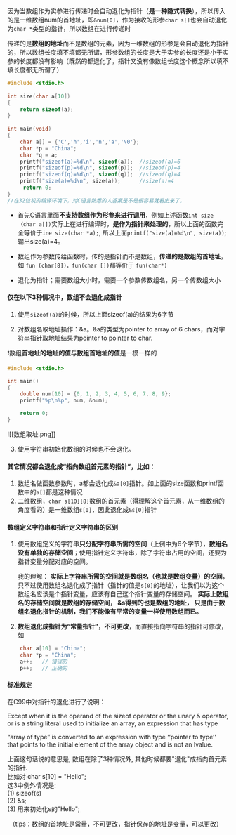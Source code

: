 
因为当数组作为实参进行传递时会自动退化为指针（**是一种隐式转换**），所以传入的是一维数组num的首地址，即`&num[0]`，作为接收的形参`char s[]`也会自动退化为`char *`类型的指针，所以数组在进行传递时

传递的是**数组的地址**而不是数组的元素，因为一维数组的形参是会自动退化为指针的，所以数组长度填不填都无所谓，形参数组的长度是大于实参的长度还是小于实参的长度都没有影响（既然的都退化了，指针又没有像数组长度这个概念所以填不填长度都无所谓了）

```c
#include <stdio.h>
 
int size(char a[10])
{
    return sizeof(a);
}
 
int main(void)
{
    char a[] = {'C','h','i','n','a','\0'};
    char *p = "China";
    char *q = a;
    printf("sizeof(a)=%d\n", sizeof(a));  //sizeof(a)=6
    printf("sizeof(p)=%d\n", sizeof(p));  //sizeof(p)=4
    printf("sizeof(q)=%d\n", sizeof(q));  //sizeof(q)=4
    printf("size(a)=%d\n", size(a));      //size(a)=4
     return 0;
}
//在32位机的编译环境下，对C语言熟悉的人答案是不是很容易就看出来了。
```

- 首先C语言里面**不支持数组作为形参来进行调用**，例如上述函数`int size（char a[])`实际上在进行编译时，**是作为指针来处理的**，所以上面的函数完全等价于`ine size(char *a);`, 所以上面`printf("size(a)=%d\n", size(a))`;  输出size(a)=4。

- 数组作为参数传给函数时，传的是指针而不是数组，**传递的是数组的首地址**，如 `fun (char[8])，fun(char [])`都等价于 `fun(char*)`

- 退化为指针；需要数组大小时，需要一个参数传数组名，另一个传数组大小

#### 仅在以下3种情况中，数组不会退化成指针

1. 使用`sizeof(a)`的时候，所以上面sizeof(a)的结果为6字节

2. 对数组名取地址操作：&a。&a的类型为pointer to array of 6 chars，而对字符串指针取地址结果为pointer to pointer to char.

❗数组**首地址的地址的值**与**数组首地址的值**是一模一样的

```c
#include <stdio.h>

int main()
{
    double num[10] = {0, 1, 2, 3, 4, 5, 6, 7, 8, 9};
    printf("%p\n%p", num, &num);

    return 0;
}
```

![[数组取址.png]]

3. 使用字符串初始化数组的时候也不会退化。

#### 其它情况都会退化成“指向数组首元素的指针”，比如：

1. 数组名做函数参数时，a都会退化成`&a[0]`指针。如上面的size函数和printf函数中的`a[]`都是这种情况
2. 二维数组，`char s[10][8]`数组的首元素（得理解这个首元素，从一维数组的角度看的）是一维数组`s[0]`，因此退化成`&s[0]`指针

#### 数组定义字符串和指针定义字符串的区别

1. 使用数组定义的字符串**只分配字符串所需的空间**（上例中为6个字节），**数组名没有单独的存储空间**；使用指针定义字符串，除了字符串占用的空间，还要为指针变量分配对应的空间。
    
    我的理解： **实际上字符串所需的空间就是数组名（也就是数组变量）的空间**，只不过使用数组名退化成了指针（指针的值是`s[0]`的地址），让我们以为这个数组名应该是个指针变量，应该有自己这个指针变量的存储空间。 **实际上数组名的存储空间就是数组的存储空间， &s得到的也是数组的地址， 只是由于数组名退化指针的机制，我们不能像有平常的变量一样使用数组而已。**
	
2. **数组退化成指针为“常量指针”，不可更改**，而直接指向字符串的指针可修改，如

```c
    char a[10] = "China";
    char *p = "China";
    a++;   // 错误的
    p++;   // 正确的
```

#### 标准规定
在C99中对指针的退化进行了说明：

Except when it is the operand of the sizeof operator or the unary & operator, or is a string literal used to initialize an array, an expression that has type

“array of type” is converted to an expression with type ‘‘pointer to type’’ that points to the initial element of the array object and is not an lvalue.

上面这句话说的意思是, 数组在除了3种情况外, 其他时候都要"退化"成指向首元素的指针.  
比如对 char s[10] = "Hello";  
这3中例外情况是:  
(1) sizeof(s)  
(2) &s;  
(3) 用来初始化s的"Hello";

 （tips：数组的首地址是常量，不可更改，指针保存的地址是变量，可以更改）